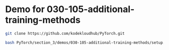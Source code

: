 # Demo for 030-105-additional-training-methods
```bash
git clone https://github.com/kodekloudhub/PyTorch.git
```

```bash
bash PyTorch/section_3/demos/030-105-additional-training-methods/setup.sh
```
